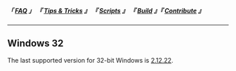 
<!--                            < Static Links >                             -->

[FAQ]: ../../FAQ/Overview
[Tips & Tricks]: ../Overview
[Scripts]: ../../Scripts/Overview
[Build]: ../../Build/Overview
[Contribute]: ../../Contribute/Overview


<!--                             < Navigation >                              -->

##### 「 [FAQ] 」 『 [Tips & Tricks] 』 『 [Scripts] 』 『 [Build] 』『 [Contribute] 』

---


<!--                             < FAQ Links >                               -->

[2.12.22]: https://github.com/texstudio-org/texstudio/releases/tag/2.12.22


<!--                               < FAQ >                                   -->

## Windows 32

The last supported version for 32-bit Windows is [2.12.22].
